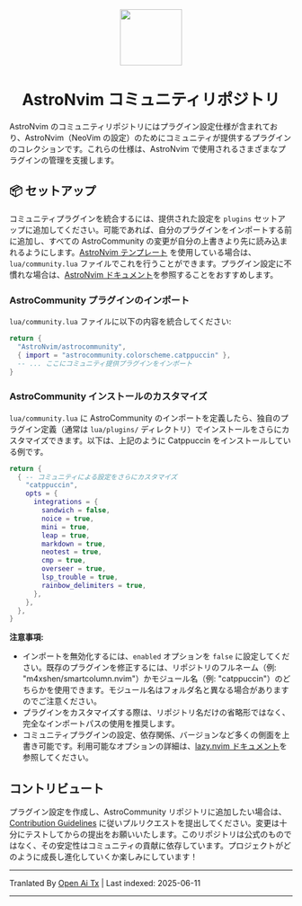 <div align="center" id="madewithlua">
  <img
    src="https://astronvim.com/logo/astronvim.svg"
    width="110"
    ,
    height="100"
  />
</div>
<h1 align="center">AstroNvim コミュニティリポジトリ</h1>

AstroNvim のコミュニティリポジトリにはプラグイン設定仕様が含まれており、AstroNvim（NeoVim の設定）のためにコミュニティが提供するプラグインのコレクションです。これらの仕様は、AstroNvim で使用されるさまざまなプラグインの管理を支援します。

## 📦 セットアップ

コミュニティプラグインを統合するには、提供された設定を `plugins` セットアップに追加してください。可能であれば、自分のプラグインをインポートする前に追加し、すべての AstroCommunity の変更が自分の上書きより先に読み込まれるようにします。[AstroNvim テンプレート](https://github.com/AstroNvim/template) を使用している場合は、`lua/community.lua` ファイルでこれを行うことができます。プラグイン設定に不慣れな場合は、[AstroNvim ドキュメント](https://docs.astronvim.com/configuration/customizing_plugins/)を参照することをおすすめします。

### AstroCommunity プラグインのインポート

`lua/community.lua` ファイルに以下の内容を統合してください:

```lua
return {
  "AstroNvim/astrocommunity",
  { import = "astrocommunity.colorscheme.catppuccin" },
  -- ... ここにコミュニティ提供プラグインをインポート
}
```

### AstroCommunity インストールのカスタマイズ

`lua/community.lua` に AstroCommunity のインポートを定義したら、独自のプラグイン定義（通常は `lua/plugins/` ディレクトリ）でインストールをさらにカスタマイズできます。以下は、上記のように Catppuccin をインストールしている例です。

```lua
return {
  { -- コミュニティによる設定をさらにカスタマイズ
    "catppuccin",
    opts = {
      integrations = {
        sandwich = false,
        noice = true,
        mini = true,
        leap = true,
        markdown = true,
        neotest = true,
        cmp = true,
        overseer = true,
        lsp_trouble = true,
        rainbow_delimiters = true,
      },
    },
  },
}
```

**注意事項:**

- インポートを無効化するには、`enabled` オプションを `false` に設定してください。既存のプラグインを修正するには、リポジトリのフルネーム（例: "m4xshen/smartcolumn.nvim"）かモジュール名（例: "catppuccin"）のどちらかを使用できます。モジュール名はフォルダ名と異なる場合がありますのでご注意ください。
- プラグインをカスタマイズする際は、リポジトリ名だけの省略形ではなく、完全なインポートパスの使用を推奨します。
- コミュニティプラグインの設定、依存関係、バージョンなど多くの側面を上書き可能です。利用可能なオプションの詳細は、[lazy.nvim ドキュメント](https://lazy.folke.io/)を参照してください。

## コントリビュート

プラグイン設定を作成し、AstroCommunity リポジトリに追加したい場合は、[Contribution Guidelines](https://raw.githubusercontent.com/AstroNvim/astrocommunity/main/CONTRIBUTING.md) に従いプルリクエストを提出してください。変更は十分にテストしてからの提出をお願いいたします。このリポジトリは公式のものではなく、その安定性はコミュニティの貢献に依存しています。プロジェクトがどのように成長し進化していくか楽しみにしています！

---

Tranlated By [Open Ai Tx](https://github.com/OpenAiTx/OpenAiTx) | Last indexed: 2025-06-11

---